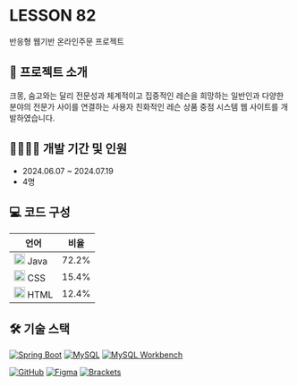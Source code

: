 # LESSON 82

반응형 웹기반 온라인주문 프로젝트

## 📁 프로젝트 소개

크몽, 숨고와는 달리 전문성과 체계적이고 집중적인 레슨을 희망하는 일반인과 다양한 분야의 전문가 사이를 연결하는 사용자 친화적인 레슨 상품 중점 시스템 웹 사이트를 개발하였습니다.

## 👨‍👩‍👧‍👦 개발 기간 및 인원

- 2024.06.07 ~ 2024.07.19
- 4명

## 💻 코드 구성
| 언어 | 비율 |
|------|------|
| <img src="https://cdn.jsdelivr.net/gh/devicons/devicon/icons/java/java-original.svg" width="20" height="20" /> Java | 72.2% |
| <img src="https://cdn.jsdelivr.net/gh/devicons/devicon/icons/css3/css3-original.svg" width="20" height="20" /> CSS | 15.4% |
| <img src="https://cdn.jsdelivr.net/gh/devicons/devicon/icons/html5/html5-original.svg" width="20" height="20" /> HTML | 12.4% |

## 🛠️ 기술 스택

[![Spring Boot](https://img.shields.io/badge/Spring_Boot-6DB33F?style=flat-square&logo=spring-boot&logoColor=white)](https://spring.io/projects/spring-boot)
[![MySQL](https://img.shields.io/badge/MySQL-4479A1?style=flat-square&logo=mysql&logoColor=white)](https://www.mysql.com/)
[![MySQL Workbench](https://img.shields.io/badge/MySQL_Workbench-4479A1?style=flat-square&logo=mysql&logoColor=white)](https://www.mysql.com/products/workbench/)

[![GitHub](https://img.shields.io/badge/GitHub-181717?style=flat-square&logo=github&logoColor=white)](https://github.com/)
[![Figma](https://img.shields.io/badge/Figma-F24E1E?style=flat-square&logo=figma&logoColor=white)](https://www.figma.com/)
[![Brackets](https://img.shields.io/badge/Brackets-0078D7?style=flat-square&logo=brackets&logoColor=white)](https://brackets.io/)
